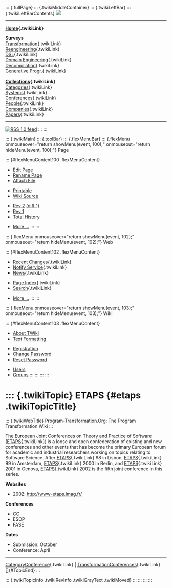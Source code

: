 ::: {.fullPage}
::: {.twikiMiddleContainer}
::: {.twikiLeftBar}
::: {.twikiLeftBarContents}
![](../pub/transformation.gif)

------------------------------------------------------------------------

**[Home](WebHome){.twikiLink}**

**Surveys**\
[Transformation](ProgramTransformation){.twikiLink}\
[Reengineering](ReengineeringWiki){.twikiLink}\
[DSL](DomainSpecificLanguages){.twikiLink}\
[Domain Engineering](DomainEngineering){.twikiLink}\
[Decompilation](DeCompilation){.twikiLink}\
[Generative Progr.](GenerativeProgrammingWiki){.twikiLink}\
\
**[Collections](CategoryCollection){.twikiLink}**\
[Categories](CategoryCategory){.twikiLink}\
[Systems](TransformationSystems){.twikiLink}\
[Conferences](TransformationConferences){.twikiLink}\
[People](TransformationPeople){.twikiLink}\
[Companies](TransformationCompanies){.twikiLink}\
[Papers](CategoryPaper){.twikiLink}

------------------------------------------------------------------------

[![](../pub/rss.gif "RSS 1.0 feed")](WebRss@skin=rss)
:::
:::

::: {.twikiMain}
::: {.toolBar}
::: {.flexMenuBar}
::: {.flexMenu onmouseover="return showMenu(event, 100);" onmouseout="return hideMenu(event, 100);"}
Page

::: {#flexMenuContent100 .flexMenuContent}
-   [Edit
    Page](http://www.program-transformation.org/edit/Transform/ETAPS?t=1536825558)
-   [Rename
    Page](http://www.program-transformation.org/rename/Transform/ETAPS)
-   [Attach
    File](http://www.program-transformation.org/attach/Transform/ETAPS)

<!-- -->

-   [Printable](http://www.program-transformation.org/view/Transform/ETAPS?skin=print.pattern)
-   [Wiki
    Source](http://www.program-transformation.org/view/Transform/ETAPS?skin=text&raw=on&contenttype=text/plain)

<!-- -->

-   [Rev
    2](http://www.program-transformation.org/view/Transform/ETAPS?rev=1.2)
    [(diff 1)](http://www.program-transformation.org/rdiff/Transform/ETAPS?rev1=1.2&rev2=1.1)
-   [Rev
    1](http://www.program-transformation.org/view/Transform/ETAPS?rev=1.1)
-   [Total
    History](http://www.program-transformation.org/rdiff/Transform/ETAPS)

<!-- -->

-   [More
    \...](http://www.program-transformation.org/oops/Transform/ETAPS?template=oopsmore&param1=1.2&param2=1.2)
:::
:::

::: {.flexMenu onmouseover="return showMenu(event, 102);" onmouseout="return hideMenu(event, 102);"}
Web

::: {#flexMenuContent102 .flexMenuContent}
-   [Recent Changes](WebChanges){.twikiLink}
-   [Notify Service](WebNotify){.twikiLink}
-   [News](WebNews){.twikiLink}

<!-- -->

-   [Page Index](WebIndex){.twikiLink}
-   [Search](WebSearch){.twikiLink}

<!-- -->

-   [More
    \...](http://www.program-transformation.org/oops/Transform/ETAPS?template=oopsmore&param1=1.2&param2=1.2)
:::
:::

::: {.flexMenu onmouseover="return showMenu(event, 103);" onmouseout="return hideMenu(event, 103);"}
Wiki

::: {#flexMenuContent103 .flexMenuContent}
-   [About
    TWiki](http://www.program-transformation.org/view/TWiki/WebHome)
-   [Text
    Formatting](http://www.program-transformation.org/view/TWiki/TextFormattingRules)

<!-- -->

-   [Registration](http://www.program-transformation.org/view/TWiki/TWikiRegistration)
-   [Change
    Password](http://www.program-transformation.org/view/TWiki/ChangePassword)
-   [Reset
    Password](http://www.program-transformation.org/view/TWiki/ResetPassword)

<!-- -->

-   [Users](http://www.program-transformation.org/view/Main/TWikiUsers)
-   [Groups](http://www.program-transformation.org/view/Main/TWikiGroups)
:::
:::
:::
:::

::: {.twikiTopic}
ETAPS {#etaps .twikiTopicTitle}
=====

::: {.twikiWebTitle}
Program-Transformation.Org: The Program Transformation Wiki
:::

The European Joint Conferences on Theory and Practice of Software
([ETAPS](ETAPS){.twikiLink}) is a loose and open confederation of
existing and new conferences and other events that has become the
primary European forum for academic and industrial researchers working
on topics relating to Software Science. After [ETAPS](ETAPS){.twikiLink}
98 in Lisbon, [ETAPS](ETAPS){.twikiLink} 99 in Amsterdam,
[ETAPS](ETAPS){.twikiLink} 2000 in Berlin, and
[ETAPS](ETAPS){.twikiLink} 2001 in Genova, [ETAPS](ETAPS){.twikiLink}
2002 is the fifth joint conference in this series.

**Websites**

-   2002: <http://www-etaps.imag.fr/>

**Conferences**

-   CC
-   ESOP
-   FASE

**Dates**

-   Submission: October
-   Conference: April

------------------------------------------------------------------------

[CategoryConference](CategoryConference){.twikiLink} \|
[TransformationConferences](TransformationConferences){.twikiLink}\
[]{#TopicEnd}
:::

::: {.twikiTopicInfo .twikiRevInfo .twikiGrayText .twikiMoved}
:::
:::
:::
:::
